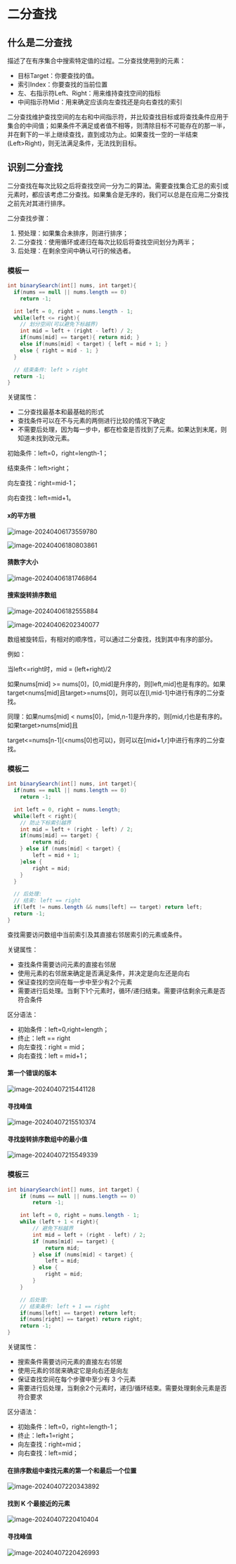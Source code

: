 # 二分查找

## 什么是二分查找

描述了在有序集合中搜索特定值的过程。二分查找使用到的元素：

- 目标Target：你要查找的值。
- 索引Index：你要查找的当前位置
- 左、右指示符Left、Right：用来维持查找空间的指标
- 中间指示符Mid：用来确定应该向左查找还是向右查找的索引

二分查找维护查找空间的左右和中间指示符，并比较查找目标或将查找条件应用于集合的中间值；如果条件不满足或者值不相等，则清除目标不可能存在的那一半，并在剩下的一半上继续查找，直到成功为止。如果查找一空的一半结束(Left>Right)，则无法满足条件，无法找到目标。



## 识别二分查找

二分查找在每次比较之后将查找空间一分为二的算法。需要查找集合汇总的索引或元素时，都应该考虑二分查找。如果集合是无序的，我们可以总是在应用二分查找之前先对其进行排序。

二分查找步骤：

1. 预处理：如果集合未排序，则进行排序；
2. 二分查找：使用循环或递归在每次比较后将查找空间划分为两半；
3. 后处理：在剩余空间中确认可行的候选者。



### 模板一

~~~java
int binarySearch(int[] nums, int target){
  if(nums == null || nums.length == 0)
    return -1;

  int left = 0, right = nums.length - 1;
  while(left <= right){
    // 划分空间(可以避免下标越界)
    int mid = left + (right - left) / 2;
    if(nums[mid] == target){ return mid; }
    else if(nums[mid] < target) { left = mid + 1; }
    else { right = mid - 1; }
  }

  // 结束条件: left > right
  return -1;
}

~~~

关键属性：

- 二分查找最基本和最基础的形式
- 查找条件可以在不与元素的两侧进行比较的情况下确定
- 不需要后处理，因为每一步中，都在检查是否找到了元素。如果达到末尾，则知道未找到改元素。



初始条件：left=0，right=length-1；

结束条件：left>right；

向左查找：right=mid-1；

向右查找：left=mid+1。



#### x的平方根

![image-20240406173559780](http://47.101.155.205/image-20240406173559780.png)

![image-20240406180803861](http://47.101.155.205/image-20240406180803861.png)



#### 猜数字大小

![image-20240406181746864](http://47.101.155.205/image-20240406181746864.png)





#### 搜索旋转排序数组

![image-20240406182555884](http://47.101.155.205/image-20240406182555884.png)

![image-20240406202340077](http://47.101.155.205/image-20240406202340077.png)

数组被旋转后，有相对的顺序性，可以通过二分查找，找到其中有序的部分。

例如：

当left<=right时，mid = (left+right)/2

如果nums[mid] >= nums[0]，[0,mid]是升序的，则[left,mid]也是有序的。如果target<nums[mid]且target>=nums[0]，则可以在[l,mid-1]中进行有序的二分查找。

同理：如果nums[mid] < nums[0]，[mid,n-1]是升序的，则[mid,r]也是有序的。如果target>nums[mid]且

target<=nums[n-1]\(<nums[0]也可以)，则可以在[mid+1,r]中进行有序的二分查找。



### 模板二

~~~java
int binarySearch(int[] nums, int target){
  if(nums == null || nums.length == 0)
    return -1;

  int left = 0, right = nums.length;
  while(left < right){
    // 防止下标索引越界
    int mid = left + (right - left) / 2;
    if(nums[mid] == target) { 
        return mid; 
    } else if (nums[mid] < target) { 
        left = mid + 1; 
    }else { 
        right = mid; 
    }
  }

  // 后处理:
  // 结束: left == right
  if(left != nums.length && nums[left] == target) return left;
  return -1;
}

~~~

查找需要访问数组中当前索引及其直接右邻居索引的元素或条件。

关键属性：

- 查找条件需要访问元素的直接右邻居
- 使用元素的右邻居来确定是否满足条件，并决定是向左还是向右
- 保证查找的空间在每一步中至少有2个元素
- 需要进行后处理。当剩下1个元素时，循环/递归结束。需要评估剩余元素是否符合条件



区分语法：

- 初始条件：left=0,right=length；
- 终止：left == right
- 向左查找：right = mid；
- 向右查找：left = mid+1；



#### 第一个错误的版本

![image-20240407215441128](http://47.101.155.205/image-20240407215441128.png)

#### 寻找峰值

![image-20240407215510374](http://47.101.155.205/image-20240407215510374.png)



#### 寻找旋转排序数组中的最小值

![image-20240407215549339](http://47.101.155.205/image-20240407215549339.png)



### 模板三

~~~java
int binarySearch(int[] nums, int target) {
    if (nums == null || nums.length == 0)
        return -1;

    int left = 0, right = nums.length - 1;
    while (left + 1 < right){
        // 避免下标越界
        int mid = left + (right - left) / 2;
        if (nums[mid] == target) {
            return mid;
        } else if (nums[mid] < target) {
            left = mid;
        } else {
            right = mid;
        }
    }

    // 后处理:
    // 结束条件: left + 1 == right
    if(nums[left] == target) return left;
    if(nums[right] == target) return right;
    return -1;
}

~~~

关键属性：

- 搜索条件需要访问元素的直接左右邻居
- 使用元素的邻居来确定它是向右还是向左
- 保证查找空间在每个步骤中至少有 3 个元素
- 需要进行后处理，当剩余2个元素时，递归/循环结束。需要处理剩余元素是否符合要求



区分语法：

- 初始条件：left=0，right=length-1；
- 终止：left+1=right；
- 向左查找：right=mid；
- 向右查找：left=mid；



#### 在排序数组中查找元素的第一个和最后一个位置

![image-20240407220343892](http://47.101.155.205/image-20240407220343892.png)



#### 找到 K 个最接近的元素

![image-20240407220410404](http://47.101.155.205/image-20240407220410404.png)



#### 寻找峰值

![image-20240407220426993](http://47.101.155.205/image-20240407220426993.png)